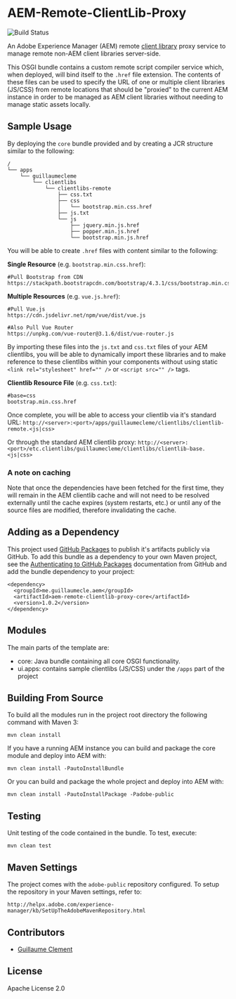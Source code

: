 # AEM-Remote-ClientLib-Proxy

![Build Status](https://github.com/GuillaumeCleme/AEM-Remote-ClientLib-Proxy/workflows/Maven%20Build/badge.svg)

An Adobe Experience Manager (AEM) remote [client library](https://docs.adobe.com/content/help/en/experience-manager-65/developing/introduction/clientlibs.html) proxy service to manage remote non-AEM client libraries server-side.

This OSGI bundle contains a custom remote script compiler service which, when deployed, will bind itself to the `.href` file extension. The contents of these files can be used to specify the URL of one or multiple client libraries (JS/CSS) from remote locations that should be "proxied" to the current AEM instance in order to be managed as AEM client libraries without needing to manage static assets locally.

## Sample Usage

By deploying the `core` bundle provided and by creating a JCR structure similar to the following:

```
/
└── apps
    └── guillaumecleme
        └── clientlibs
            └── clientlibs-remote
                ├── css.txt
                ├── css
                │   └── bootstrap.min.css.href
                ├── js.txt
                └── js
                    ├── jquery.min.js.href
                    ├── popper.min.js.href
                    └── bootstrap.min.js.href
```

You will be able to create `.href` files with content similar to the following:

**Single Resource** (e.g. `bootstrap.min.css.href`):
```
#Pull Bootstrap from CDN
https://stackpath.bootstrapcdn.com/bootstrap/4.3.1/css/bootstrap.min.css
```
**Multiple Resources** (e.g. `vue.js.href`):
```
#Pull Vue.js
https://cdn.jsdelivr.net/npm/vue/dist/vue.js

#Also Pull Vue Router
https://unpkg.com/vue-router@3.1.6/dist/vue-router.js
```

By importing these files into the `js.txt` and `css.txt` files of your AEM clientlibs, you will be able to dynamically import these libraries and to make reference to these clientlibs within your components without using static `<link rel="stylesheet" href="" />` or `<script src="" />` tags.

**Clientlib Resource File** (e.g. `css.txt`):
```
#base=css
bootstrap.min.css.href
```

Once complete, you will be able to access your clientlib via it's standard URL: `http://<server>:<port>/apps/guillaumecleme/clientlibs/clientlib-remote.<js|css>`

Or through the standard AEM clientlib proxy: `http://<server>:<port>/etc.clientlibs/guillaumecleme/clientlibs/clientlib-base.<js|css>`

### A note on caching
Note that once the dependencies have been fetched for the first time, they will remain in the AEM clientlib cache and will not need to be resolved externally until the cache expires (system restarts, etc.) or until any of the source files are modified, therefore invalidating the cache.

## Adding as a Dependency
This project used [GitHub Packages](https://github.com/features/packages) to publish it's artifacts publicly via GitHub. To add this bundle as a dependency to your own Maven project, see the [Authenticating to GitHub Packages](https://help.github.com/en/packages/using-github-packages-with-your-projects-ecosystem/configuring-apache-maven-for-use-with-github-packages#authenticating-to-github-packages) documentation from GitHub and add the bundle dependency to your project:

```
<dependency>
  <groupId>me.guillaumecle.aem</groupId>
  <artifactId>aem-remote-clientlib-proxy-core</artifactId>
  <version>1.0.2</version>
</dependency>
```

## Modules

The main parts of the template are:

* core: Java bundle containing all core OSGI functionality.
* ui.apps: contains sample clientlibs (JS/CSS) under the `/apps` part of the project

## Building From Source

To build all the modules run in the project root directory the following command with Maven 3:

    mvn clean install

If you have a running AEM instance you can build and package the core module and deploy into AEM with:

    mvn clean install -PautoInstallBundle    

Or you can build and package the whole project and deploy into AEM with:

    mvn clean install -PautoInstallPackage -Padobe-public


## Testing

Unit testing of the code contained in the bundle. To test, execute:

    mvn clean test

## Maven Settings

The project comes with the `adobe-public` repository configured. To setup the repository in your Maven settings, refer to:

    http://helpx.adobe.com/experience-manager/kb/SetUpTheAdobeMavenRepository.html

## Contributors

* [Guillaume Clement](https://guillaumecle.me)

## License
Apache License 2.0


